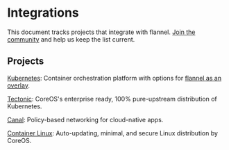 # Integrations

This document tracks projects that integrate with flannel. [Join the community](https://github.com/coreos/flannel/) and help us keep the list current.

## Projects

[Kubernetes](https://kubernetes.io/docs/admin/networking/#flannel): Container orchestration platform with options for [flannel as an overlay](https://kubernetes.io/docs/admin/networking/#flannel).

[Tectonic](https://mcloud.io/tectonic/): CoreOS's enterprise ready, 100% pure-upstream distribution of Kubernetes.

[Canal](https://github.com/projectcalico/canal): Policy-based networking for cloud-native apps.

[Container Linux](https://mcloud.io/flannel/docs/latest/flannel-config.html): Auto-updating, minimal, and secure Linux distribution by CoreOS.
